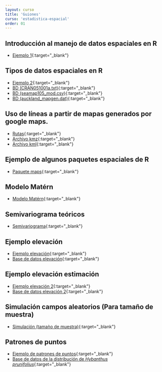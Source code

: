 ```yaml
---
layout: curso
title: 'Guiones'
curso: 'estadistica-espacial'
order: 01
---
```


## Introducción al manejo de datos espaciales en R

- [Ejemplo 1](/estadistica-espacial/guiones/intro_espacial.html){:target="_blank"}


## Tipos de datos espaciales en R

- [Ejemplo 2](/estadistica-espacial/guiones/tiposDatosEspacialesenR.html){:target="_blank"}
- [BD (CRAN051001a.txt)](/estadistica-espacial/guiones/CRAN051001a.txt){:target="_blank"}
- [BD (seamap105_mod.csv)](/estadistica-espacial/guiones/seamap105_mod.csv){:target="_blank"}
- [BD (auckland_mapgen.dat)](/estadistica-espacial/guiones/auckland_mapgen.dat){:target="_blank"}

## Uso de líneas a partir de mapas generados por google maps.

- [Rutas](/estadistica-espacial/guiones/rutas.html){:target="_blank"}
- [Archivo kmz](/estadistica-espacial/guiones/Rutas.kmz){:target="_blank"}
- [Archivo kml](/estadistica-espacial/guiones/Rutas.kml){:target="_blank"}

## Ejemplo de algunos paquetes espaciales de R

- [Paquete maps](/estadistica-espacial/guiones/paquete_maps.html){:target="_blank"}

## Modelo Matérn

- [Modelo Matérn](/estadistica-espacial/guiones/modeloMatérn.html){:target="_blank"}

## Semivariograma teóricos

- [Semivariograma](/estadistica-espacial/guiones/semivariograma.html){:target="_blank"}

## Ejemplo elevación

- [Ejemplo elevación](/estadistica-espacial/guiones/elevacion.html){:target="_blank"}
- [Base de datos elevación](/estadistica-espacial/guiones/elevation2.txt){:target="_blank"}

## Ejemplo elevación estimación
- [Ejemplo elevación 2](/estadistica-espacial/guiones/elevacion2.html){:target="_blank"}
- [Base de datos elevación 2](/estadistica-espacial/guiones/elevacion.txt){:target="_blank"}

## Simulación campos aleatorios (Para tamaño de muestra)
- [Simulación (tamaǹo de muestra)](/estadistica-espacial/guiones/simulacionCamposAleatorios.html){:target="_blank"}

## Patrones de puntos
- [Ejemplo de patrones de puntos](/estadistica-espacial/guiones/patrones_de_puntos.html){:target="_blank"}
- [Base de datos de la distribución de *Hybanthus prunifolius*](/estadistica-espacial/guiones/Hp.csv){:target="_blank"}

